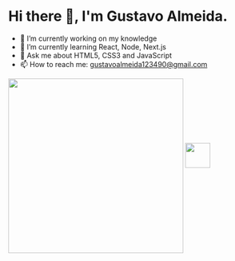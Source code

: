 
 <h1>Hi there 👋, I'm Gustavo Almeida.</h1>

- 🔭 I’m currently working on my knowledge
- 🌱 I’m currently learning React, Node, Next.js
- 💬 Ask me about HTML5, CSS3 and JavaScript
- 📫 How to reach me: gustavoalmeida123490@gmail.com

<img src="https://media1.giphy.com/media/Q7SKqn3G97xpmfSOvG/giphy.gif" width="350" height="350" align="center" />

<a>
 <img href="https://www.linkedin.com/in/gustavo-henrique-martins-de-almeida-0239521b8/" src="https://pngimg.com/uploads/linkedIn/linkedIn_PNG32.png" width="50" height="50" />
</a>

                                                                        
